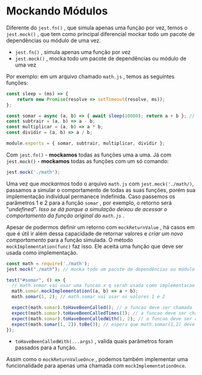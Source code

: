# Mockando Módulos
Diferente do `jest.fn()` , que simula apenas uma função por vez, temos o `jest.mock()` , que tem como principal diferencial mockar todo um pacote de dependências ou módulo de uma vez.
- `jest.fn()` , simula apenas uma função por vez
- `jest.mock()` , mocka todo um pacote de dependências ou módulo de uma vez

Por exemplo: em um arquivo chamado `math.js` , temos as seguintes funções:
```javascript
const sleep = (ms) => {
    return new Promise(resolve => setTimeout(resolve, ms));
};

const somar = async (a, b) => { await sleep(10000); return a + b }; // Função de somar mais lenta do mundo
const subtrair = (a, b) => a - b;
const multiplicar = (a, b) => a * b;
const dividir = (a, b) => a / b;

module.exports = { somar, subtrair, multiplicar, dividir };
```

Com `jest.fn()` - **mockamos** todas as funções uma a uma. Já com `jest.mock()` - **mockamos** todas as funções com um só comando:

```javascript
jest.mock('./math');
```

Uma vez que *mockarmos* todo o arquivo `math.js` com `jest.mock('./math/)`, passamos a simular o comportamento de todas as suas funções, porém sua implementação individual permanece indefinida. Caso passemos os parâmetros 1 e 2 para a função `somar` , por exemplo, o retorno será "*undefined*". *Isso se dá porque a simulação deixou de acessar o comportamento da função original do `math.js`* .

Apesar de podermos definir um retorno com `mockReturnValue` , há casos em que é útil ir além dessa capacidade de retornar valores e *criar um novo comportamento* para a função simulada. O método `mockImplementation(func)` faz isso. Ele aceita uma função que deve ser usada como implementação.
```javascript
const math = require('./math');
jest.mock("./math"); // mocka todo um pacote de dependências ou módulo de uma vez

test("#somar", () => {
  // math.somar vai usar uma funcao x q serah usada como implementacao
  math.somar.mockImplementation((a, b) => a + b);
  math.somar(1, 2); // math.somar vai usar os valores 1 e 2

  expect(math.somar).toHaveBeenCalled(); // a funcao deve ser chamada
  expect(math.somar).toHaveBeenCalledTimes(1); // a funcao deve ser chamada 1 vez
  expect(math.somar).toHaveBeenCalledWith(1, 2); // a funcao deve ser chamada com os valores 1 e 2
  expect(math.somar(1, 2)).toBe(3); // espera que math.somar(1,2) deve retornar o valor 3
});
```

- `toHaveBeenCalledWith(...args)` , valida quais parâmetros foram passados para a função.

Assim como o `mockReturnValueOnce` , podemos também implementar uma funcionalidade para apenas uma chamada com `mockImplementationOnce`.